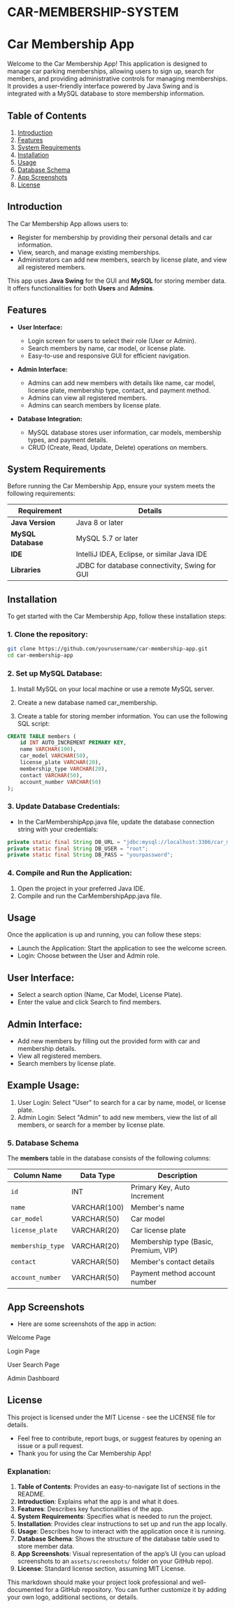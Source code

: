 # CAR-MEMBERSHIP-SYSTEM
# Car Membership App

Welcome to the Car Membership App! This application is designed to manage car parking memberships, allowing users to sign up, search for members, and providing administrative controls for managing memberships. It provides a user-friendly interface powered by Java Swing and is integrated with a MySQL database to store membership information.

## Table of Contents
1. [Introduction](#introduction)
2. [Features](#features)
3. [System Requirements](#system-requirements)
4. [Installation](#installation)
5. [Usage](#usage)
6. [Database Schema](#database-schema)
7. [App Screenshots](#app-screenshots)
8. [License](#license)

## Introduction

The Car Membership App allows users to:
- Register for membership by providing their personal details and car information.
- View, search, and manage existing memberships.
- Administrators can add new members, search by license plate, and view all registered members.

This app uses **Java Swing** for the GUI and **MySQL** for storing member data. It offers functionalities for both **Users** and **Admins**.

## Features

- **User Interface:**
  - Login screen for users to select their role (User or Admin).
  - Search members by name, car model, or license plate.
  - Easy-to-use and responsive GUI for efficient navigation.
  
- **Admin Interface:**
  - Admins can add new members with details like name, car model, license plate, membership type, contact, and payment method.
  - Admins can view all registered members.
  - Admins can search members by license plate.

- **Database Integration:**
  - MySQL database stores user information, car models, membership types, and payment details.
  - CRUD (Create, Read, Update, Delete) operations on members.

## System Requirements

Before running the Car Membership App, ensure your system meets the following requirements:

| Requirement         | Details                                 |
|---------------------|-----------------------------------------|
| **Java Version**     | Java 8 or later                         |
| **MySQL Database**   | MySQL 5.7 or later                      |
| **IDE**              | IntelliJ IDEA, Eclipse, or similar Java IDE |
| **Libraries**        | JDBC for database connectivity, Swing for GUI |

## Installation

To get started with the Car Membership App, follow these installation steps:

### 1. Clone the repository:
```bash
git clone https://github.com/yourusername/car-membership-app.git
cd car-membership-app
```


### 2. Set up MySQL Database:
1. Install MySQL on your local machine or use a remote MySQL server.
   
2. Create a new database named car_membership.
   
3. Create a table for storing member information. You can use the following SQL script:

```sql
CREATE TABLE members (
    id INT AUTO_INCREMENT PRIMARY KEY,
    name VARCHAR(100),
    car_model VARCHAR(50),
    license_plate VARCHAR(20),
    membership_type VARCHAR(20),
    contact VARCHAR(50),
    account_number VARCHAR(50)
);
```

### 3. Update Database Credentials:
- In the CarMembershipApp.java file, update the database connection string with your credentials:

```java
private static final String DB_URL = "jdbc:mysql://localhost:3306/car_membership";
private static final String DB_USER = "root";
private static final String DB_PASS = "yourpassword";
```

### 4. Compile and Run the Application:
1. Open the project in your preferred Java IDE.
2. Compile and run the CarMembershipApp.java file.
## Usage
Once the application is up and running, you can follow these steps:

- Launch the Application: Start the application to see the welcome screen.
- Login: Choose between the User and Admin role.
## User Interface:
- Select a search option (Name, Car Model, License Plate).
- Enter the value and click Search to find members.
## Admin Interface:
- Add new members by filling out the provided form with car and membership details.
- View all registered members.
- Search members by license plate.
## Example Usage:
1. User Login: Select "User" to search for a car by name, model, or license plate.
2. Admin Login: Select "Admin" to add new members, view the list of all members, or search for a member by license plate.

### 5. Database Schema

The **members** table in the database consists of the following columns:

| Column Name        | Data Type    | Description                                       |
|--------------------|--------------|---------------------------------------------------|
| `id`               | INT          | Primary Key, Auto Increment                       |
| `name`             | VARCHAR(100) | Member's name                                     |
| `car_model`        | VARCHAR(50)  | Car model                                         |
| `license_plate`    | VARCHAR(20)  | Car license plate                                 |
| `membership_type`  | VARCHAR(20)  | Membership type (Basic, Premium, VIP)             |
| `contact`          | VARCHAR(50)  | Member's contact details                          |
| `account_number`   | VARCHAR(50)  | Payment method account number                     |

## App Screenshots
- Here are some screenshots of the app in action:

Welcome Page

Login Page

User Search Page

Admin Dashboard

## License
This project is licensed under the MIT License - see the LICENSE file for details.

- Feel free to contribute, report bugs, or suggest features by opening an issue or a pull request.
- Thank you for using the Car Membership App!


### Explanation:

1. **Table of Contents**: Provides an easy-to-navigate list of sections in the README.
2. **Introduction**: Explains what the app is and what it does.
3. **Features**: Describes key functionalities of the app.
4. **System Requirements**: Specifies what is needed to run the project.
5. **Installation**: Provides clear instructions to set up and run the app locally.
6. **Usage**: Describes how to interact with the application once it is running.
7. **Database Schema**: Shows the structure of the database table used to store member data.
8. **App Screenshots**: Visual representation of the app’s UI (you can upload screenshots to an `assets/screenshots/` folder on your GitHub repo).
9. **License**: Standard license section, assuming MIT License.

This markdown should make your project look professional and well-documented for a GitHub repository. You can further customize it by adding your own logo, additional sections, or details.




